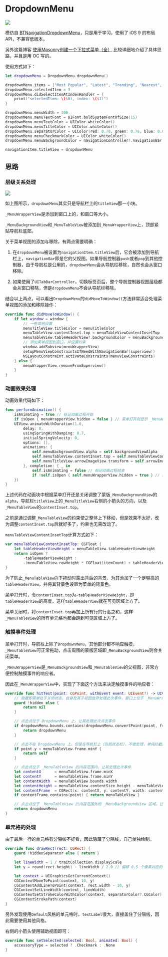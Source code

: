 # DropdownMenu

![](./Screenshot/DropdownMenu.gif)

模仿自 [BTNavigationDropdownMenu](https://github.com/PhamBaTho/BTNavigationDropdownMenu)，只是用于学习，使用了 iOS 9 的布局 API，不兼容低版本。

另外这篇博客 [使用Masonry创建一个下拉式菜单（全）](http://www.jianshu.com/p/1d9feb588899) 比较详细地介绍了具体思路，并且是用 OC 写的。 

使用方式如下：

```swift
let dropdownMenu = DropdownMenu.dropdownMenu()

dropdownMenu.items = ["Most Popular", "Latest", "Trending", "Nearest", "Top Picks"]
dropdownMenu.selectedItem = 3
dropdownMenu.didSelectItemAtIndexHandler = {
    print("selectedItem: \($0), index: \($1)")
}

dropdownMenu.menuWidth = 300
dropdownMenu.menuTextFont = UIFont.boldSystemFontOfSize(15)
dropdownMenu.menuTextColor = UIColor.whiteColor()
dropdownMenu.menuTitleColor = UIColor.whiteColor()
dropdownMenu.separatorColor = UIColor(red: 0.78, green: 0.78, blue: 0.8, alpha: 1.0)
dropdownMenu.menuCheckmarkColor = UIColor.whiteColor()
dropdownMenu.menuBackgroundColor = navigationController!.navigationBar.barTintColor

navigationItem.titleView = dropdownMenu
```

## 思路

### 层级关系处理

![](./Screenshot/Hierarchy.png)

如上图所示，`dropdownMenu`其实只是导航栏上的`titleView`那一小块。

`_MenuWrapperView`是添加到窗口上的，和窗口等大小。

`_MenuBackgroundView`和`_MenuTableView`被添加到`_MenuWrapperView`上，顶部紧贴导航栏底部。

关于菜单视图的添加与移除，有两点需要明确：

1. 在`dropdownMenu`被设置为`navigationItem.titleView`后，它会被添加到导航栏上，`navigationBar`即是它的父视图。如果导航控制器`push`或者`pop`到其他控制器，由于导航栏是公用的，`dropdownMenu`会从导航栏移除，自然也会从窗口移除。

2. 如果使用了`UITabBarController`，切换标签页后，整个导航控制器视图层级都会从窗口移除，但是`dropdownMenu`不会从导航栏移除。

结合以上两点，可以看出`DropdownMenu`的`didMoveToWindow()`方法非常适合处理菜单视图的添加和移除操作：

```swift
override func didMoveToWindow() {
    if let window = window {
    	// 一些其他设置
    	menuTitleView.titleColor = menuTitleColor
        menuTableView.contentInset.top = menuTableViewContentInsetTop
        menuTableView.tableHeaderView?.backgroundColor = menuBackgroundColor
        // 添加菜单视图到窗口，并设置约束
        window.addSubview(menuWrapperView)
        setupMenuViewConstraintsIfNeedWithNavigationBar(superview!)
        NSLayoutConstraint.activateConstraints(menuViewConstraints)
    } else {
        menuWrapperView.removeFromSuperview()
    }
}
```

### 动画效果处理

动画效果代码如下：

```swift
func performAnimation() {
    isAnimating = true // 标记动画过程开始
    if isOpen { menuWrapperView.hidden = false } // 菜单打开则显示 _MenuWrapperView
    UIView.animateWithDuration(1.0,
        delay: 0,
        usingSpringWithDamping: 0.7,
        initialSpringVelocity: 0,
        options: [],
        animations: {
            self.menuBackgroundView.alpha = self.backgroundViewAlpha
            self.menuTableView.contentInset.top = self.menuTableViewContentInsetTop
            self.menuTitleView.arrowImageView.transform = self.arrowImageViewTransform
        }, completion: { _ in
            self.isAnimating = false // 标记动画过程结束
            if !self.isOpen { self.menuWrapperView.hidden = true } // 菜单关闭则隐藏 _MenuWrapperView
    })
}
```

上述代码在动画块中根据菜单打开还是关闭调整了蒙版`_MenuBackgroundView`的`alpha`，导航栏`titleView`上的`_MenuTitleView`右侧的小箭头的方向，以及`_MenuTableView`的`contentInset.top`。

之前是通过调整`_MenuTableView`的约束使之整体上下移动，但是效果不太好，改为调整`contentInset.top`后就好多了，约束也无需改动了。

`menuTableViewContentInsetTop`计算方式如下：

```swift
var menuTableViewContentInsetTop: CGFloat {
    let tableHeaderViewHeight = menuTableView.tableHeaderViewHeight
    return isOpen ?
        -tableHeaderViewHeight :
        -(menuTableView.rowHeight * CGFloat(itemCount) + tableHeaderViewHeight)
}
```

为了防止`_MenuTableView`向下拖动时露出背后的背景，为其添加了一个足够高的`tableHeaderView`，并将其背景色设置为菜单的背景色。

菜单打开时，令`contentInset.top`为`-tableHeaderViewHeight`，即`tableHeaderView`的高度，这样`tableHeaderView`就在可见区域上方了。

菜单关闭时，将`contentInset.top`再加上所有行的行高之和，这样`_MenuTableView`的所有单元格也都会跑到可见区域上方了。

### 触摸事件处理

菜单打开时，导航栏上除了`DropdownMenu`，其他部分都不响应触摸，`_MenuTableView`可正常拖动，点击周围的蒙版区域即`_MenuBackgroundView`则会关闭菜单。

`_MenuWrapperView`是`_MenuBackgroundView`和`_MenuTableView`的父视图，非常方便控制触摸事件的响应者。

因此在`_MenuWrapperView`中，实现了下面这个方法来决定触摸事件的响应者：

```swift
override func hitTest(point: CGPoint, withEvent event: UIEvent?) -> UIView? {
    // 隐藏即菜单处于关闭状态，自身及其子视图放弃处理此次事件，窗口上位于 _MenuWrapperView 下层的视图层级有机会处理事件
    guard !hidden else {
        return nil
    }

    // 点击点位于 DropdownMenu 上，让其处理此次点击事件
    if dropdownMenu.bounds.contains(dropdownMenu.convertPoint(point, fromView: self)) {
        return dropdownMenu
    }

    // 点击不在 DropdownMenu 上，但是在导航栏上（包括状态栏），不做处理，单纯拦截掉此次事件
    if point.y < menuTableView.frame.minY {
        return self
    }

    // 点击点位于 _MenuTableView 的内容范围内，让其处理此次事件
    let contentX      = menuTableView.frame.minX
    let contentY      = menuTableView.frame.minY
    let contentWidth  = menuTableView.bounds.width
    let contentHeight = menuTableView.contentSize.height - menuTableView.tableHeaderViewHeight
    let contentFrame  = CGRect(x: contentX, y: contentY, width: contentWidth, height: contentHeight)
    if contentFrame.contains(point) { return menuTableView }

    // 点击点位于 _MenuTableView 的内容范围外的 _MenuBackgroundView 区域，让 DropdownMenu 处理，即关闭菜单
    return dropdownMenu
}
```

### 单元格的处理

由于最后一行的单元格有分隔线不好看，因此隐藏了分隔线，自己单独绘制。

```swift
override func drawRect(rect: CGRect) {
    guard !hiddenSeparator else { return }

    let lineWidth = 1 / traitCollection.displayScale
    let y = round(rect.height) - lineWidth / 2.0 // 偏移 0.5 个像素对应的点，防止出现像素模糊

    let context = UIGraphicsGetCurrentContext()
    CGContextMoveToPoint(context, 10, y)
    CGContextAddLineToPoint(context, rect.width - 10, y)
    CGContextSetLineWidth(context, lineWidth)
    CGContextSetStrokeColorWithColor(context, separatorColor?.CGColor)
    CGContextStrokePath(context)
}
```

另外发现使用`Default`风格的单元格时，`textLabel`很大，直接盖住了分隔线，因此需要使用其他风格。

右侧的小箭头使用辅助视图即可：

```swift
override func setSelected(selected: Bool, animated: Bool) {
    accessoryType = selected ? .Checkmark : .None
}
```
